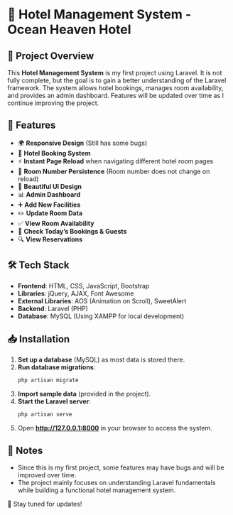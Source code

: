 # 🏨 Hotel Management System - Ocean Heaven Hotel

## 📌 Project Overview
This **Hotel Management System** is my first project using Laravel. It is not fully complete, but the goal is to gain a better understanding of the Laravel framework. The system allows hotel bookings, manages room availability, and provides an admin dashboard. Features will be updated over time as I continue improving the project.

## 🚀 Features
- 🌍 **Responsive Design** (Still has some bugs)
- 🏨 **Hotel Booking System**
- ⚡ **Instant Page Reload** when navigating different hotel room pages
- 🔢 **Room Number Persistence** (Room number does not change on reload)
- 🎨 **Beautiful UI Design**
- 📊 **Admin Dashboard**
- ➕ **Add New Facilities**
- ✏️ **Update Room Data**
- ✅ **View Room Availability**
- 📅 **Check Today’s Bookings & Guests**
- 🔍 **View Reservations**

## 🛠️ Tech Stack
- **Frontend**: HTML, CSS, JavaScript, Bootstrap
- **Libraries**: jQuery, AJAX, Font Awesome
- **External Libraries**: AOS (Animation on Scroll), SweetAlert
- **Backend**: Laravel (PHP)
- **Database**: MySQL (Using XAMPP for local development)

## 📥 Installation
1. **Set up a database** (MySQL) as most data is stored there.
2. **Run database migrations**:
   ```sh
   php artisan migrate
   ```
3. **Import sample data** (provided in the project).
4. **Start the Laravel server**:
   ```sh
   php artisan serve
   ```
5. Open **http://127.0.0.1:8000** in your browser to access the system.

## 🔧 Notes
- Since this is my first project, some features may have bugs and will be improved over time.
- The project mainly focuses on understanding Laravel fundamentals while building a functional hotel management system.

🚀 Stay tuned for updates!


